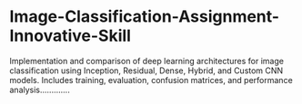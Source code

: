 # Image-Classification-Assignment-Innovative-Skill
Implementation and comparison of deep learning architectures for image classification using Inception, Residual, Dense, Hybrid, and Custom CNN models. Includes training, evaluation, confusion matrices, and performance analysis.............
